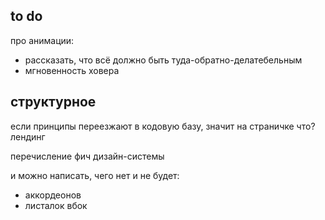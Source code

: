 ## to do

про анимации:

- рассказать, что всё должно быть туда-обратно-делатебельным
- мгновенность ховера

## структурное

если принципы переезжают в кодовую базу, значит на страничке что? лендинг

перечисление фич дизайн-системы

и можно написать, чего нет и не будет:

- аккордеонов
- листалок вбок
